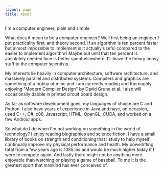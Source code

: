 ```yaml
---
layout: page
title: About
---
```

I'm a computer engineer, plain and simple

What does it mean to be a computer engineer? Well first being an engineer I put practicality first, and theory second. If an algorithm is ten percent faster but almost impossible to implement is it actually useful compared to the easier to implement algorithm? Maybe but until that ten percent is absolutely needed time is better spent elsewhere. I'll leave the theory heavy stuff to the computer scientists.

My interests lie heavily in computer architecture, software architecture, and massively parallel and distributed systems. Compilers and graphics are something of a hobby of mine and I am currently reading and thoroughly enjoying "Modern Compiler Design" by David Grune et al. I also will occasionally dabble in printed circuit board design. 

As far as software development goes, my languages of choice are C and Python. I also have years of experience in Java and have, on occasion, used C++, C#, x86, Javascript, HTML, OpenGL, CUDA, and worked on a few Android apps.

So what do I do when I'm not working on something in the world of technology? I enjoy reading biographies and science fiction. I have a small library of books on strength and conditioning that I study to help myself continually improve my physical performance and health. My powerlifting total from a few years ago is 1085 lbs and would be much higher today if I were to compete again. And lastly there might not be anything more enjoyable than watching or playing a game of baseball. To me it is the greatest sport that mankind has ever conceived of.
